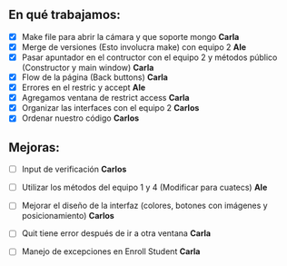 ## En qué trabajamos:
- [X] Make file para abrir la cámara y que soporte mongo **Carla**
- [X] Merge de versiones (Esto involucra make) con equipo 2 **Ale**
- [X] Pasar apuntador en el contructor con el equipo 2 y métodos público (Constructor y main window) **Carla**
- [X] Flow de la página (Back buttons) **Carla**
- [X] Errores en el restric y accept **Ale**
- [X] Agregamos ventana de restrict access **Carla**
- [X] Organizar las interfaces con el equipo 2 **Carlos**
- [X] Ordenar nuestro código **Carlos**

## Mejoras:
- [ ] Input de verificación **Carlos**
- [ ] Utilizar los métodos del equipo 1 y 4 (Modificar para cuatecs) **Ale**
- [ ] Mejorar el diseño de la interfaz (colores, botones con imágenes y posicionamiento) **Carlos**
- [ ] Quit tiene error después de ir a otra ventana **Carla**
- [ ] Manejo de excepciones en Enroll Student **Carla**


